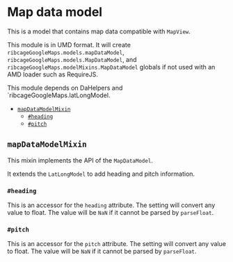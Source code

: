 # Map data model <a name="map-data-model"></a>

This is a model that contains map data compatible with `MapView`.

This module is in UMD format. It will create
`ribcageGoogleMaps.models.mapDataModel`,
`ribcageGoogleMaps.models.MapDataModel`, and
`ribcageGoogleMaps.modelMixins.MapDataModel` globals if not used with an AMD
loader such as RequireJS.

This module depends on DaHelpers and `ribcageGoogleMaps.latLongModel.

 + [`mapDataModelMixin`](#mapdatamodelmixin)
   - [`#heading`](#heading)
   - [`#pitch`](#pitch)


## `mapDataModelMixin` <a name="mapdatamodelmixin"></a>

This mixin implements the API of the `MapDataModel`.

It extends the `LatLongModel` to add heading and pitch information.

### `#heading` <a name="heading"></a>

This is an accessor for the `heading` attribute. The setting will convert any
value to float. The value will be `NaN` if it cannot be parsed by `parseFloat`.

### `#pitch` <a name="pitch"></a>

This is an accessor for the `pitch` attribute. The setting will convert any
value to float. The value will be `NaN` if it cannot be parsed by `parseFloat`.